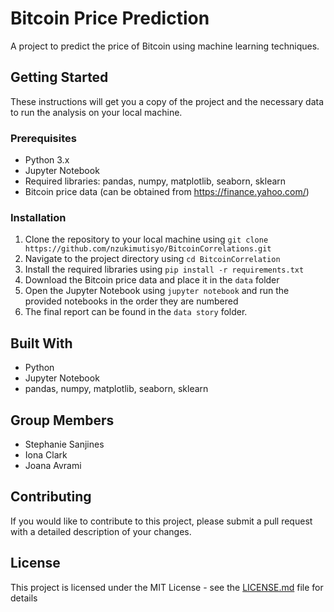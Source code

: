 # Bitcoin Price Prediction
A project to predict the price of Bitcoin using machine learning techniques.

## Getting Started

These instructions will get you a copy of the project and the necessary data to run the analysis on your local machine.

### Prerequisites

- Python 3.x
- Jupyter Notebook
- Required libraries: pandas, numpy, matplotlib, seaborn, sklearn
- Bitcoin price data (can be obtained from https://finance.yahoo.com/)

### Installation

1. Clone the repository to your local machine using `git clone https://github.com/nzukimutisyo/BitcoinCorrelations.git`
2. Navigate to the project directory using `cd BitcoinCorrelation`
3. Install the required libraries using `pip install -r requirements.txt`
4. Download the Bitcoin price data and place it in the `data` folder
5. Open the Jupyter Notebook using `jupyter notebook` and run the provided notebooks in the order they are numbered
6. The final report can be found in the `data story` folder.

## Built With

* Python
* Jupyter Notebook
* pandas, numpy, matplotlib, seaborn, sklearn

## Group Members
- Stephanie Sanjines
- Iona Clark
- Joana Avrami

## Contributing

If you would like to contribute to this project, please submit a pull request with a detailed description of your changes.

## License

This project is licensed under the MIT License - see the [LICENSE.md](LICENSE.md) file for details
